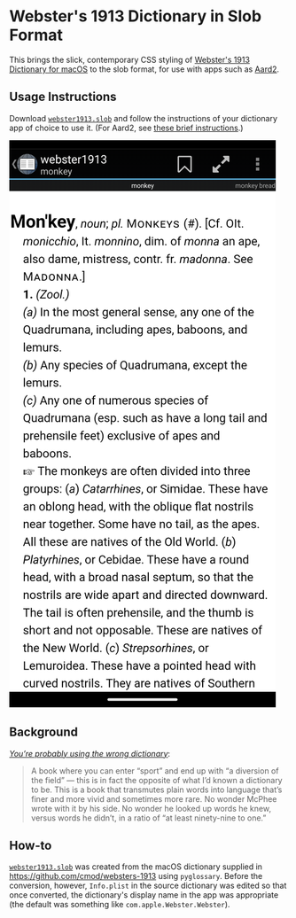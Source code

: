 # Webster's 1913 Dictionary in Slob Format

This brings the slick, contemporary CSS styling of [Webster's 1913 Dictionary for macOS](https://github.com/cmod/websters-1913) to the slob format, for use with apps such as [Aard2](https://github.com/itkach/aard2-android).

## Usage Instructions

Download [`webster1913.slob`](https://github.com/wwlorey/webster1913/raw/master/webster1913.slob) and follow the instructions of your dictionary app of choice to use it. (For Aard2, see [these brief instructions](https://github.com/itkach/aard2-android?tab=readme-ov-file#dictionary-management).)

![Aard2 screenshot of results for "Monkey"](https://github.com/wwlorey/webster1913/raw/master/screenshots/example.png)

## Background

[*You’re probably using the wrong dictionary*](https://jsomers.net/blog/dictionary):

> A book where you can enter “sport” and end up with “a diversion of the field” — this is in fact the opposite of what I’d known a dictionary to be. This is a book that transmutes plain words into language that’s finer and more vivid and sometimes more rare. No wonder McPhee wrote with it by his side. No wonder he looked up words he knew, versus words he didn’t, in a ratio of “at least ninety-nine to one.”

## How-to

[`webster1913.slob`](https://github.com/wwlorey/webster1913/raw/master/webster1913.slob) was created from the macOS dictionary supplied in https://github.com/cmod/websters-1913 using `pyglossary`. Before the conversion, however, `Info.plist` in the source dictionary was edited so that once converted, the dictionary's display name in the app was appropriate (the default was something like `com.apple.Webster.Webster`).

